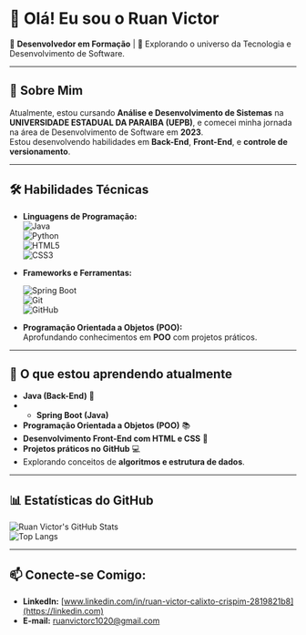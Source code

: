 # 👋 Olá! Eu sou o **Ruan Victor**  
🎯 **Desenvolvedor em Formação** | 🌱 Explorando o universo da Tecnologia e Desenvolvimento de Software.

---

## 🚀 **Sobre Mim**  
Atualmente, estou cursando **Análise e Desenvolvimento de Sistemas** na **UNIVERSIDADE ESTADUAL DA PARAIBA (UEPB)**, e comecei minha jornada na área de Desenvolvimento de Software em **2023**.  
Estou desenvolvendo habilidades em **Back-End**, **Front-End**, e **controle de versionamento**.

---

## 🛠 **Habilidades Técnicas**  
- **Linguagens de Programação:**  
  ![Java](https://img.shields.io/badge/Java-ED8B00?style=for-the-badge&logo=java&logoColor=white)  
  ![Python](https://img.shields.io/badge/Python-3670A0?style=for-the-badge&logo=python&logoColor=white)  
  ![HTML5](https://img.shields.io/badge/HTML5-E34F26?style=for-the-badge&logo=html5&logoColor=white)  
  ![CSS3](https://img.shields.io/badge/CSS3-1572B6?style=for-the-badge&logo=css3&logoColor=white)

- **Frameworks e Ferramentas:**
  
  ![Spring Boot](https://img.shields.io/badge/Spring_Boot-6DB33F?style=for-the-badge&logo=spring&logoColor=white)  
  ![Git](https://img.shields.io/badge/Git-F05032?style=for-the-badge&logo=git&logoColor=white)  
  ![GitHub](https://img.shields.io/badge/GitHub-181717?style=for-the-badge&logo=github&logoColor=white)

- **Programação Orientada a Objetos (POO):**  
  Aprofundando conhecimentos em **POO** com projetos práticos.

---

## 🌱 **O que estou aprendendo atualmente**  
- **Java  (Back-End)** 🔧
- - **Spring Boot (Java)** 
- **Programação Orientada a Objetos (POO)** 📚  
- **Desenvolvimento Front-End com HTML e CSS** 🎨  
- **Projetos práticos no GitHub** 💻  
- Explorando conceitos de **algoritmos e estrutura de dados**.

---

## 📊 **Estatísticas do GitHub**  
![Ruan Victor's GitHub Stats](https://github-readme-stats.vercel.app/api?username=ruanvictor0258&show_icons=true&theme=radical)  
![Top Langs](https://github-readme-stats.vercel.app/api/top-langs/?username=ruanvictor0258&layout=compact&theme=radical)

---

## 📫 **Conecte-se Comigo:**  
- **LinkedIn:** [www.linkedin.com/in/ruan-victor-calixto-crispim-2819821b8](https://linkedin.com)  
- **E-mail:** ruanvictorc1020@gmail.com 
